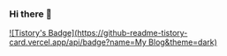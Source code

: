 ### Hi there 👋

<!--
**DaHoon06/DaHoon06** is a ✨ _special_ ✨ repository because its `README.md` (this file) appears on your GitHub profile.

Here are some ideas to get you started:

- 🔭 I’m currently working on ...
- 🌱 I’m currently learning ...
- 👯 I’m looking to collaborate on ...
- 🤔 I’m looking for help with ...
- 💬 Ask me about ...
- 📫 How to reach me: ...
- 😄 Pronouns: ...
- ⚡ Fun fact: ...
-->

[![Tistory's Badge](https://github-readme-tistory-card.vercel.app/api/badge?name=My Blog&theme=dark)](https://june-17.tistory.com/)
